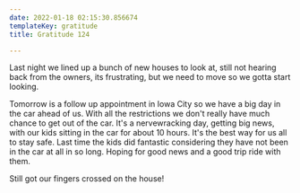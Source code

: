 ```yaml
---
date: 2022-01-18 02:15:30.856674
templateKey: gratitude
title: Gratitude 124

---
```


Last night we lined up a bunch of new houses to look at, still not
hearing back from the owners,  its frustrating, but we need to move so
we gotta start looking.

Tomorrow is a follow up appointment in Iowa City so we have a big day in
the car ahead of us.  With all the restrictions we don't really have
much chance to get out of the car.  It's a nervewracking day, getting
big news, with our kids sitting in the car for about 10 hours.  It's the
best way for us all to stay safe.  Last time the kids did fantastic
considering they have not been in the car at all in so long.  Hoping for
good news and a good trip ride with them.

Still got our fingers crossed on the house!
